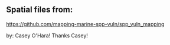 ## Spatial files from:
https://github.com/mapping-marine-spp-vuln/spp_vuln_mapping

by: Casey O'Hara!
Thanks Casey!